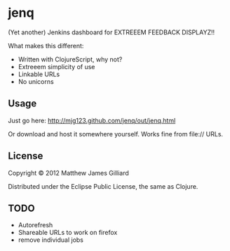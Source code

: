 # jenq

(Yet another) Jenkins dashboard for EXTREEEM FEEDBACK DISPLAYZ!!

What makes this different:
 - Written with ClojureScript, why not?
 - Extreeem simplicity of use 
 - Linkable URLs
 - No unicorns

## Usage

Just go here: http://mjg123.github.com/jenq/out/jenq.html

Or download and host it somewhere yourself.  Works fine from file:// URLs.

## License

Copyright © 2012 Matthew James Gilliard

Distributed under the Eclipse Public License, the same as Clojure.

## TODO

 - Autorefresh
 - Shareable URLs to work on firefox
 - remove individual jobs
